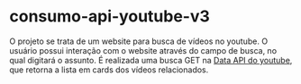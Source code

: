 # consumo-api-youtube-v3
O projeto se trata de um website para busca de vídeos no youtube. 
O usuário possui interação com o website através do campo de busca, no qual digitará o assunto. É realizada uma busca GET na <a href="https://developers.google.com/youtube/v3" target="_blank">Data API do youtube</a>, que retorna a lista em cards dos vídeos relacionados.
